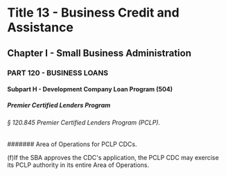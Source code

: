 
# Title 13 - Business Credit and Assistance
## Chapter I - Small Business Administration
### PART 120 - BUSINESS LOANS
#### Subpart H - Development Company Loan Program (504)
##### Premier Certified Lenders Program
###### § 120.845 Premier Certified Lenders Program (PCLP).
####### Area of Operations for PCLP CDCs.

(f)If the SBA approves the CDC's application, the PCLP CDC may exercise its PCLP authority in its entire Area of Operations.
